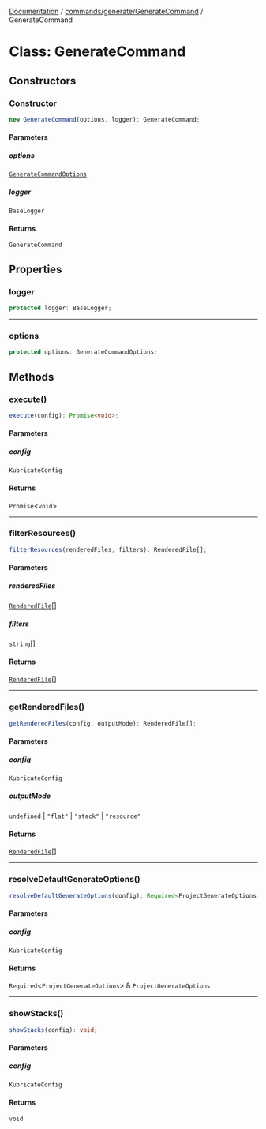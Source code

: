 [Documentation](../../../../index.md) / [commands/generate/GenerateCommand](../index.md) / GenerateCommand

# Class: GenerateCommand

## Constructors

### Constructor

```ts
new GenerateCommand(options, logger): GenerateCommand;
```

#### Parameters

##### options

[`GenerateCommandOptions`](../interfaces/GenerateCommandOptions.md)

##### logger

`BaseLogger`

#### Returns

`GenerateCommand`

## Properties

### logger

```ts
protected logger: BaseLogger;
```

***

### options

```ts
protected options: GenerateCommandOptions;
```

## Methods

### execute()

```ts
execute(config): Promise<void>;
```

#### Parameters

##### config

`KubricateConfig`

#### Returns

`Promise`\<`void`\>

***

### filterResources()

```ts
filterResources(renderedFiles, filters): RenderedFile[];
```

#### Parameters

##### renderedFiles

[`RenderedFile`](../../GenerateRunner/interfaces/RenderedFile.md)[]

##### filters

`string`[]

#### Returns

[`RenderedFile`](../../GenerateRunner/interfaces/RenderedFile.md)[]

***

### getRenderedFiles()

```ts
getRenderedFiles(config, outputMode): RenderedFile[];
```

#### Parameters

##### config

`KubricateConfig`

##### outputMode

`undefined` | `"flat"` | `"stack"` | `"resource"`

#### Returns

[`RenderedFile`](../../GenerateRunner/interfaces/RenderedFile.md)[]

***

### resolveDefaultGenerateOptions()

```ts
resolveDefaultGenerateOptions(config): Required<ProjectGenerateOptions> & ProjectGenerateOptions;
```

#### Parameters

##### config

`KubricateConfig`

#### Returns

`Required`\<`ProjectGenerateOptions`\> & `ProjectGenerateOptions`

***

### showStacks()

```ts
showStacks(config): void;
```

#### Parameters

##### config

`KubricateConfig`

#### Returns

`void`
